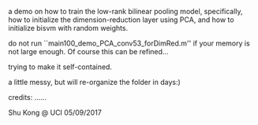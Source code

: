a demo on how to train the low-rank bilinear pooling model, specifically, how to initialize the dimension-reduction layer using PCA, and how to initialize bisvm with random weights.

do not run ``main100_demo_PCA_conv53_forDimRed.m'' if your memory is not large enough. Of course this can be refined...

trying to make it self-contained.

a little messy, but will re-organize the folder in days:)


credits: ......


Shu Kong @ UCI
05/09/2017



